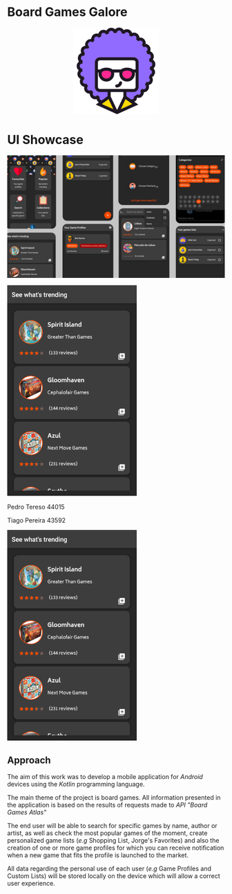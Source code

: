# Board Games Galore

<p align="center">
<img src="https://github.com/TiagoPereira06/EDU_Board-Games-Galore/blob/master/docs/ui/icon.png" width="200">
</p>


# UI Showcase

<p align="center">
<img src="https://github.com/TiagoPereira06/EDU_Board-Games-Galore/blob/master/docs/ui/ui%20(1).jpg" width="1500">
</p>

<img src="https://github.com/TiagoPereira06/EDU_Board-Games-Galore/blob/master/docs/screenshots/Screenshot%20(3).png?raw=true" width="300">

Pedro Tereso 44015

Tiago Pereira 43592


<img src="https://github.com/TiagoPereira06/EDU_Board-Games-Galore/blob/master/docs/screenshots/Screenshot%20(3).png?raw=true" width="300">


## **Approach**

The aim of this work was to develop a mobile application for _Android_ devices using the _Kotlin_ programming language.

The main theme of the project is board games. All information presented in the application is based on the results of requests made to _API &quot;Board Games Atlas&quot;_

The end user will be able to search for specific games by name, author or artist, as well as check the most popular games of the moment, create personalized game lists (_e.g_ Shopping List, Jorge's Favorites) and also the creation of one or more game profiles for which you can receive notification when a new game that fits the profile is launched to the market.

All data regarding the personal use of each user (_e.g_ Game Profiles and Custom Lists) will be stored locally on the device which will allow a correct user experience.
